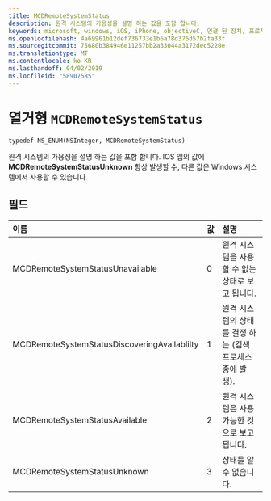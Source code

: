 ```yaml
---
title: MCDRemoteSystemStatus
description: 원격 시스템의 가용성을 설명 하는 값을 포함 합니다.
keywords: microsoft, windows, iOS, iPhone, objectiveC, 연결 된 장치, 프로젝트 로마
ms.openlocfilehash: 4a69961b12def736733e1b6a78d376d57b2fa33f
ms.sourcegitcommit: 75680b384946e11257bb2a33044a3172dec5220e
ms.translationtype: MT
ms.contentlocale: ko-KR
ms.lasthandoff: 04/02/2019
ms.locfileid: "58907585"
---
```

# <a name="enum-mcdremotesystemstatus"></a>열거형 `MCDRemoteSystemStatus` 

```
typedef NS_ENUM(NSInteger, MCDRemoteSystemStatus)
```  
원격 시스템의 가용성을 설명 하는 값을 포함 합니다. IOS 앱의 값에 **MCDRemoteSystemStatusUnknown** 항상 발생할 수, 다른 값은 Windows 시스템에서 사용할 수 있습니다.

## <a name="fields"></a>필드

| 이름                              | 값 | 설명                    |
|:----------------------------------|:------|:-------------------------------|
| MCDRemoteSystemStatusUnavailable | 0 | 원격 시스템을 사용할 수 없는 상태로 보고 됩니다. |
| MCDRemoteSystemStatusDiscoveringAvailablilty | 1 | 원격 시스템의 상태를 결정 하는 (검색 프로세스 중에 발생). |
| MCDRemoteSystemStatusAvailable | 2 | 원격 시스템은 사용 가능한 것으로 보고 됩니다. |
| MCDRemoteSystemStatusUnknown | 3 | 상태를 알 수 없습니다. |
